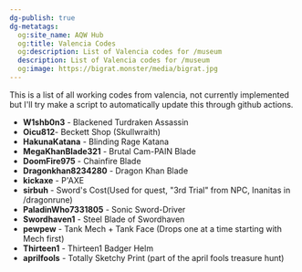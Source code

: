 ```yaml
---
dg-publish: true
dg-metatags:
  og:site_name: AQW Hub
  og:title: Valencia Codes
  og:description: List of Valencia codes for /museum
  description: List of Valencia codes for /museum
  og:image: https://bigrat.monster/media/bigrat.jpg
---
```

This is a list of all working codes from valencia, not currently implemented but I'll try make a script to automatically update this through github actions.

- **W1shb0n3** - Blackened Turdraken Assassin
- **Oicu812**- Beckett Shop (Skullwraith)
- **HakunaKatana** - Blinding Rage Katana
- **MegaKhanBlade321** - Brutal Cam-PAIN Blade
- **DoomFire975** - Chainfire Blade
- **Dragonkhan8234280** - Dragon Khan Blade
- **kickaxe** - P'AXE
- **sirbuh** - Sword's Cost(Used for quest, "3rd Trial" from NPC, Inanitas in /dragonrune)
- **PaladinWho7331805** - Sonic Sword-Driver
- **Swordhaven1** - Steel Blade of Swordhaven
- **pewpew** - Tank Mech + Tank Face (Drops one at a time starting with Mech first)
- **Thirteen1** - Thirteen1 Badger Helm
- **aprilfools** - Totally Sketchy Print (part of the april fools treasure hunt)
